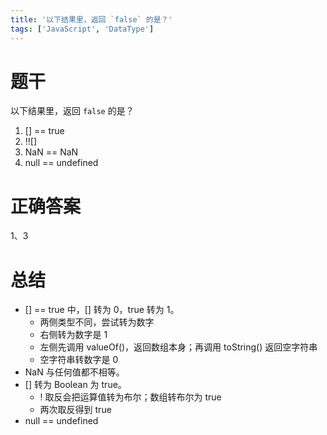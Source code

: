 ```yaml
---
title: '以下结果里，返回 `false` 的是？'
tags: ['JavaScript', 'DataType']
---
```


# 题干

以下结果里，返回 `false` 的是？

1. [] == true
2. !![]
3. NaN == NaN
4. null == undefined

# 正确答案

1、3

# 总结

- [] == true 中，[] 转为 0，true 转为 1。
    - 两侧类型不同，尝试转为数字
    - 右侧转为数字是 1
    - 左侧先调用 valueOf()，返回数组本身；再调用 toString() 返回空字符串
    - 空字符串转数字是 0
- NaN 与任何值都不相等。
- [] 转为 Boolean 为 true。
    - ! 取反会把运算值转为布尔；数组转布尔为 true
    - 两次取反得到 true
- null == undefined